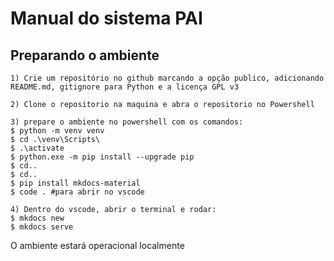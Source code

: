 # Manual do sistema PAI

## Preparando o ambiente
    1) Crie um repositório no github marcando a opção publico, adicionando README.md, gitignore para Python e a licença GPL v3

    2) Clone o repositorio na maquina e abra o repositorio no Powershell

    3) prepare o ambiente no powershell com os comandos:
	$ python -m venv venv
	$ cd .\venv\Scripts\
	$ .\activate
	$ python.exe -m pip install --upgrade pip
	$ cd..
	$ cd..
	$ pip install mkdocs-material
	$ code . #para abrir no vscode

    4) Dentro do vscode, abrir o terminal e rodar:
	$ mkdocs new
	$ mkdocs serve

O ambiente estará operacional localmente